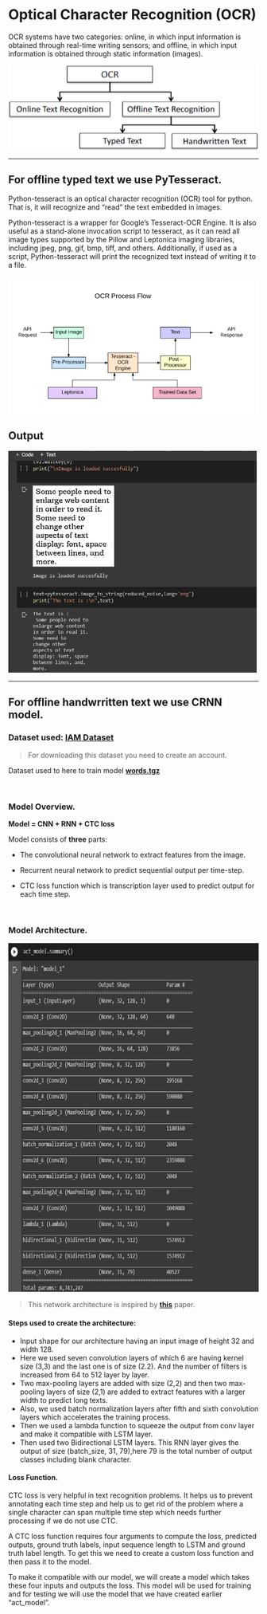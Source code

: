 # Optical Character Recognition (OCR)
OCR systems have two categories: online, in which input information is obtained through real-time writing sensors; and offline, in which input information is obtained through static information (images).
<p align="center">
<img src="./media/type.png">
</p>

<hr>

## For offline typed text we use PyTesseract.
Python-tesseract is an optical character recognition (OCR) tool for python. That is, it will recognize and “read” the text embedded in images.

Python-tesseract is a wrapper for Google’s Tesseract-OCR Engine. It is also useful as a stand-alone invocation script to tesseract, as it can read all image types supported by the Pillow and Leptonica imaging libraries, including jpeg, png, gif, bmp, tiff, and others. Additionally, if used as a script, Python-tesseract will print the recognized text instead of writing it to a file.
<p align="center">
<img src="./media/ocrflow.png">
</p>

## Output
<p>
<img width="500" src="./media/ocroutput.png">
</p>
<hr>

## For offline handwrritten text we use CRNN model.


### Dataset used: **[IAM Dataset](http://www.fki.inf.unibe.ch/databases/iam-handwriting-database/download-the-iam-handwriting-database)**
>For downloading this dataset you need to create an account.

Dataset used to here to train model **[words.tgz](http://www.fki.inf.unibe.ch/DBs/iamDB/data/words/)**

<br/>

### Model Overview.
<b>Model = CNN + RNN + CTC loss</b>

Model consists of <b>three</b> parts:

* The convolutional neural network to extract features from the image.

* Recurrent neural network to predict sequential output per time-step.

* CTC loss function which is transcription layer used to predict output for each time step. 
</br>

### Model Architecture.
<p>
<img height="700" src="./media/model.png">
</p>

>This network architecture is inspired by **[this](https://arxiv.org/pdf/1507.05717.pdf)** paper. 

#### Steps used to create the architecture:
* Input shape for our architecture having an input image of height 32 and width 128.
* Here we used seven convolution layers of which 6 are having kernel size (3,3) and the last one is of size (2.2). And the number of filters is increased from 64 to 512 layer by layer.
* Two max-pooling layers are added with size (2,2) and then two max-pooling layers of size (2,1) are added to extract features with a larger width to predict long texts.
* Also, we used batch normalization layers after fifth and sixth convolution layers which accelerates the training process.
* Then we used a lambda function to squeeze the output from conv layer and make it compatible with LSTM layer.
* Then used two Bidirectional LSTM layers. This RNN layer gives the output of size (batch_size, 31, 79),here 79 is the total number of output classes including blank character.

#### Loss Function.
CTC loss is very helpful in text recognition problems. It helps us to prevent annotating each time step and help us to get rid of the problem where a single character can span multiple time step which needs further processing if we do not use CTC.

A CTC loss function requires four arguments to compute the loss, predicted outputs, ground truth labels, input sequence length to LSTM and ground truth label length. To get this we need to create a custom loss function and then pass it to the model. 

To make it compatible with our model, we will create a model which takes these four inputs and outputs the loss. This model will be used for training and for testing we will use the model that we have created earlier “act_model”.
